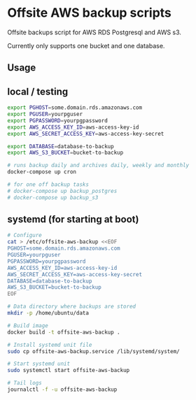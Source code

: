 # Offsite AWS backup scripts

Offsite backups script for AWS RDS Postgresql and AWS s3.

Currently only supports one bucket and one database.

## Usage

## local / testing

```bash
export PGHOST=some.domain.rds.amazonaws.com
export PGUSER=yourpguser
export PGPASSWORD=yourpgpassword
export AWS_ACCESS_KEY_ID=aws-access-key-id
export AWS_SECRET_ACCESS_KEY=aws-access-key-secret

export DATABASE=database-to-backup
export AWS_S3_BUCKET=bucket-to-backup

# runs backup daily and archives daily, weekly and monthly
docker-compose up cron

# for one off backup tasks
# docker-compose up backup_postgres
# docker-compose up backup_s3
```

## systemd (for starting at boot)

```bash
# Configure
cat > /etc/offsite-aws-backup <<EOF
PGHOST=some.domain.rds.amazonaws.com
PGUSER=yourpguser
PGPASSWORD=yourpgpassword
AWS_ACCESS_KEY_ID=aws-access-key-id
AWS_SECRET_ACCESS_KEY=aws-access-key-secret
DATABASE=database-to-backup
AWS_S3_BUCKET=bucket-to-backup
EOF

# Data directory where backups are stored
mkdir -p /home/ubuntu/data

# Build image
docker build -t offsite-aws-backup .

# Install systemd unit file
sudo cp offsite-aws-backup.service /lib/systemd/system/

# Start systemd unit
sudo systemctl start offsite-aws-backup

# Tail logs
journalctl -f -u offsite-aws-backup
```
